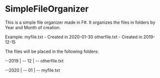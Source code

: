 # SimpleFileOrganizer

This is a simple file organizer made in F#.
It organizes the files in folders by Year and Month of creation.

Example: 
myfile.txt - Created in 2020-01-30
otherfile.txt - Created in 2019-12-15

The files will be placed in the following folders:

--2019
  | -- 12
    | -- otherfile.txt
    
--2020
  | -- 01
    | -- myfile.txt

